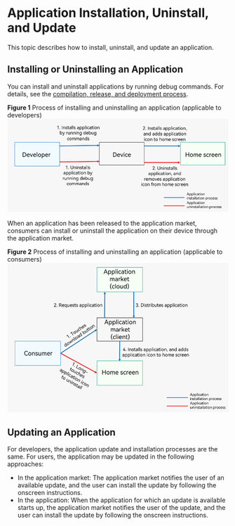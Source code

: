 # Application Installation, Uninstall, and Update

This topic describes how to install, uninstall, and update an application.

## Installing or Uninstalling an Application
You can install and uninstall applications by running debug commands. For details, see the [compilation, release, and deployment process](./application-package-structure-stage.md#package-structure-in-the-release-phase).

**Figure 1** Process of installing and uninstalling an application (applicable to developers) 
![hap-intall-uninstall](figures/hap-install-uninstall-developer.png)


When an application has been released to the application market, consumers can install or uninstall the application on their device through the application market.

**Figure 2** Process of installing and uninstalling an application (applicable to consumers)
![hap-intall-uninstall](figures/hap-install-uninstall-user.png)

## Updating an Application


For developers, the application update and installation processes are the same. For users, the application may be updated in the following approaches:

- In the application market: The application market notifies the user of an available update, and the user can install the update by following the onscreen instructions.
- In the application: When the application for which an update is available starts up, the application market notifies the user of the update, and the user can install the update by following the onscreen instructions.

